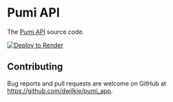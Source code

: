 # Pumi API

The [Pumi API](https://pumi.onrender.com//) source code.

[![Deploy to Render](https://render.com/images/deploy-to-render-button.svg)](https://render.com/deploy?repo=https://github.com/dwilkie/pumi_app)

## Contributing

Bug reports and pull requests are welcome on GitHub at https://github.com/dwilkie/pumi_app.
